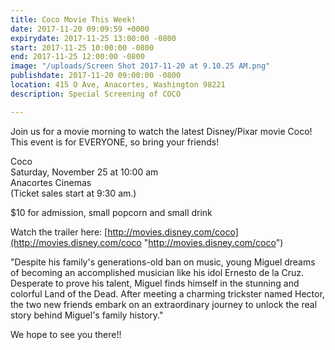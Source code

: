 ```yaml
---
title: Coco Movie This Week!
date: 2017-11-20 09:09:59 +0000
expirydate: 2017-11-25 13:00:00 -0800
start: 2017-11-25 10:00:00 -0800
end: 2017-11-25 12:00:00 -0800
image: "/uploads/Screen Shot 2017-11-20 at 9.10.25 AM.png"
publishdate: 2017-11-20 09:00:00 -0800
location: 415 O Ave, Anacortes, Washington 98221
description: Special Screening of COCO

---
```

Join us for a movie morning to watch the latest Disney/Pixar movie Coco! This event is for EVERYONE, so bring your friends!

Coco  
Saturday, November 25 at 10:00 am  
Anacortes Cinemas  
\(Ticket sales start at 9:30 am.)

\$10 for admission, small popcorn and small drink

Watch the trailer here: [http://movies.disney.com/coco](http://movies.disney.com/coco "http://movies.disney.com/coco")

"Despite his family's generations-old ban on music, young Miguel dreams of becoming an accomplished musician like his idol Ernesto de la Cruz. Desperate to prove his talent, Miguel finds himself in the stunning and colorful Land of the Dead. After meeting a charming trickster named Hector, the two new friends embark on an extraordinary journey to unlock the real story behind Miguel's family history."

We hope to see you there!!